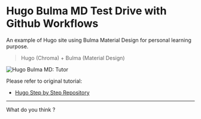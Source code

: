 # Hugo Bulma MD Test Drive with Github Workflows

An example of Hugo site using Bulma Material Design for personal learning purpose.

> Hugo (Chroma) + Bulma (Material Design)

![Hugo Bulma MD: Tutor][hugo-bulma-md-preview]

Please refer to original tutorial:

* [Hugo Step by Step Repository][tutorial-hugo]

-- -- --

What do you think ?

[tutorial-hugo]:            https://gitlab.com/epsi-rns/tutor-hugo-bulma-md/
[hugo-bulma-md-preview]:    https://gitlab.com/epsi-rns/tutor-hugo-bulma-md/raw/master/hugo-bulma-md-preview.png
 

